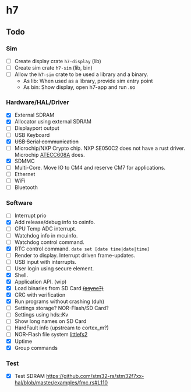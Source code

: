# h7

## Todo

### Sim

* [ ] Create display crate `h7-display` (lib)
* [ ] Create sim crate `h7-sim` (lib, bin)
* [ ] Allow the `h7-sim` crate to be used a library and a binary.
    - As lib: When used as a library, provide sim entry point
    - As bin: Show display, open h7-app and run .so

### Hardware/HAL/Driver

* [x] External SDRAM
* [x] Allocator using external SDRAM
* [ ] Displayport output
* [ ] USB Keyboard
* [x] ~~USB Serial communication~~
* [ ] Microchip/NXP Crypto chip. NXP SE050C2 does not have a rust driver. Microchip [ATECC608A](https://crates.io/crates/Rusty_CryptoAuthLib) does.
* [x] SDMMC
* [ ] Multi-Core. Move IO to CM4 and reserve CM7 for applications.
* [ ] Ethernet
* [ ] WiFi
* [ ] Bluetooth

### Software

* [ ] Interrupt prio
* [x] Add release/debug info to osinfo.
* [ ] CPU Temp ADC interrupt.
* [ ] Watchdog info in mcuinfo.
* [ ] Watchdog control command.
* [x] RTC control command. `date set [date time|date|time]`
* [ ] Render to display. Interrupt driven frame-updates.
* [ ] USB input with interrupts.
* [ ] User login using secure element.
* [x] Shell.
* [x] Application API. (wip)
* [x] Load binaries from SD Card [~~(async?)~~](https://github.com/stm32-rs/stm32h7xx-hal/issues/227)
* [x] CRC with verification
* [x] Run programs without crashing (duh)
* [ ] Settings storage? NOR-Flash/SD Card?
* [ ] Settings using hds::Kv
* [ ] Show long names on SD Card
* [ ] HardFault info (upstream to cortex_m?)
* [ ] NOR-Flash file system [littlefs2](https://github.com/trussed-dev/littlefs2)
* [x] Uptime
* [x] Group commands

### Test

* [x] Test SDRAM https://github.com/stm32-rs/stm32f7xx-hal/blob/master/examples/fmc.rs#L110

